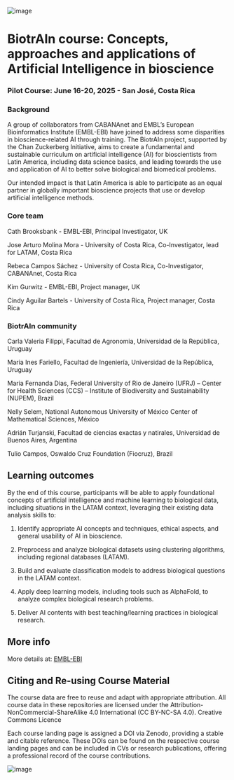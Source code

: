 ![image](https://github.com/user-attachments/assets/c8f408d4-3f11-4c67-a3b6-7c4442f410e3)

# BiotrAIn course: Concepts, approaches and applications of Artificial Intelligence in bioscience

### Pilot Course: June 16-20, 2025 - San José, Costa Rica

### Background
A group of collaborators from CABANAnet and EMBL’s European Bioinformatics Institute (EMBL-EBI) have joined to address some disparities in bioscience-related AI through training. The BiotrAIn project, supported by the Chan Zuckerberg Initiative, aims to create a fundamental and sustainable curriculum on artificial intelligence (AI) for bioscientists from Latin America, including data science basics, and leading towards the use and application of AI to better solve biological and biomedical problems.

Our intended impact is that Latin America is able to participate as an equal partner in globally important bioscience projects that use or develop artificial intelligence methods.

### Core team

Cath Brooksbank - EMBL-EBI, Principal Investigator, UK

Jose Arturo Molina Mora - University of Costa Rica, Co-Investigator, lead for LATAM, Costa Rica

Rebeca Campos Sáchez - University of Costa Rica, Co-Investigator, CABANAnet, Costa Rica

Kim Gurwitz - EMBL-EBI, Project manager, UK

Cindy Aguilar Bartels - University of Costa Rica, Project manager, Costa Rica


### BiotrAIn community
Carla Valeria Filippi, Facultad de Agronomia, Universidad de la República, Uruguay

Maria Ines Fariello, Facultad de Ingeniería, Universidad de la República, Uruguay

Maria Fernanda Dias, Federal University of Rio de Janeiro (UFRJ) – Center for Health Sciences (CCS) – Institute of Biodiversity and Sustainability (NUPEM), Brazil

Nelly Selem, National Autonomous University of México Center of Mathematical Sciences, México

Adrián Turjanski, Facultad de ciencias exactas y natirales, Universidad de Buenos Aires, Argentina

Tulio Campos, Oswaldo Cruz Foundation (Fiocruz), Brazil



## Learning outcomes
By the end of this course, participants will be able to apply foundational concepts of artificial intelligence and machine learning to biological data, including situations in the LATAM context, leveraging their existing data analysis skills to:

1. Identify appropriate AI concepts and techniques, ethical aspects, and general usability of AI in bioscience. 

2. Preprocess and analyze biological datasets using clustering algorithms, including regional databases (LATAM).
    
3. Build and evaluate classification models to address biological questions in the LATAM context.
    
4. Apply deep learning models, including tools such as AlphaFold, to analyze complex biological research problems.
    
5. Deliver AI contents with best teaching/learning practices in biological research.

## More info

More details at:  [EMBL-EBI](https://www.ebi.ac.uk/training/our-partnerships/biotrain)

## Citing and Re-using Course Material
The course data are free to reuse and adapt with appropriate attribution. All course data in these repositories are licensed under the Attribution-NonCommercial-ShareAlike 4.0 International (CC BY-NC-SA 4.0). Creative Commons Licence

Each course landing page is assigned a DOI via Zenodo, providing a stable and citable reference. These DOIs can be found on the respective course landing pages and can be included in CVs or research publications, offering a professional record of the course contributions.

![image](https://github.com/user-attachments/assets/33d0775f-902c-4a0c-8bbc-6a7c7947a132)
